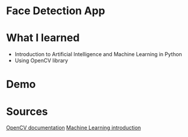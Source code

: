 <h1> Face Detection App </h1>

# What I learned
- Introduction to Artificial Intelligence and Machine Learning in Python
- Using OpenCV library 

# Demo

# Sources
<a href='https://docs.opencv.org/master/'>OpenCV documentation</a>
<a href='https://www.tutorialspoint.com/machine_learning_with_python/index.htm'>Machine Learning introduction</a>